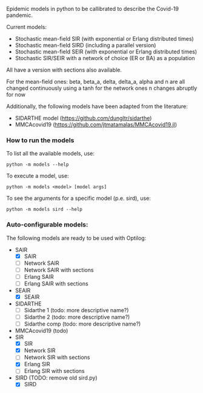 Epidemic models in python to be callibrated to describe the Covid-19 pandemic.

Current models:

- Stochastic mean-field SIR (with exponential or Erlang distributed times)
- Stochastic mean-field SIRD (including a parallel version)
- Stochastic mean-field SEIR (with exponential or Erlang distributed times)
- Stochastic SIR/SEIR with a network of choice (ER or BA) as a population

All have a version with sections also available.

For the mean-field ones: beta, beta_a, delta, delta_a, alpha and n are all
changed continuously using a tanh for the network ones n changes abruptly for
now

Additionally, the following models have been adapted from the literature:

- SIDARTHE model (https://github.com/dungltr/sidarthe)
- MMCAcovid19 (https://github.com/jtmatamalas/MMCAcovid19.jl)

### How to run the models
To list all the available models, use:
```shell script
python -m models --help
```

To execute a model, use:
```shell script
python -m models <model> [model args]
```

To see the arguments for a specific model (p.e. sird), use:
```shell script
python -m models sird --help
``` 

### Auto-configurable models:
The following models are ready to be used with Optilog:

- SAIR
    - [x] SAIR
    - [ ] Network SAIR
    - [ ] Network SAIR with sections
    - [ ] Erlang SAIR
    - [ ] Erlang SAIR with sections
- SEAIR
    - [x] SEAIR
- SIDARTHE
    - [ ] Sidarthe 1 (todo: more descriptive name?)
    - [ ] Sidarthe 2 (todo: more descriptive name?)
    - [ ] Sidarthe comp (todo: more descriptive name?)
- MMCAcovid19 (todo)
- SIR
    - [x] SIR
    - [x] Network SIR
    - [ ] Network SIR with sections
    - [x] Erlang SIR
    - [ ] Erlang SIR with sections
- SIRD (TODO: remove old sird.py)
    - [x] SIRD
